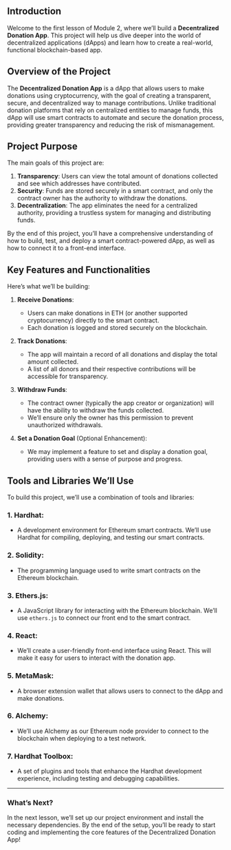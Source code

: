 ## Introduction

Welcome to the first lesson of Module 2, where we’ll build a **Decentralized Donation App**. This project will help us dive deeper into the world of decentralized applications (dApps) and learn how to create a real-world, functional blockchain-based app.

## Overview of the Project

The **Decentralized Donation App** is a dApp that allows users to make donations using cryptocurrency, with the goal of creating a transparent, secure, and decentralized way to manage contributions. Unlike traditional donation platforms that rely on centralized entities to manage funds, this dApp will use smart contracts to automate and secure the donation process, providing greater transparency and reducing the risk of mismanagement.

## Project Purpose

The main goals of this project are:
1. **Transparency**: Users can view the total amount of donations collected and see which addresses have contributed.
2. **Security**: Funds are stored securely in a smart contract, and only the contract owner has the authority to withdraw the donations.
3. **Decentralization**: The app eliminates the need for a centralized authority, providing a trustless system for managing and distributing funds.

By the end of this project, you’ll have a comprehensive understanding of how to build, test, and deploy a smart contract-powered dApp, as well as how to connect it to a front-end interface.

## Key Features and Functionalities

Here’s what we’ll be building:

1. **Receive Donations**:
   - Users can make donations in ETH (or another supported cryptocurrency) directly to the smart contract.
   - Each donation is logged and stored securely on the blockchain.

2. **Track Donations**:
   - The app will maintain a record of all donations and display the total amount collected.
   - A list of all donors and their respective contributions will be accessible for transparency.

3. **Withdraw Funds**:
   - The contract owner (typically the app creator or organization) will have the ability to withdraw the funds collected.
   - We’ll ensure only the owner has this permission to prevent unauthorized withdrawals.

4. **Set a Donation Goal** (Optional Enhancement):
   - We may implement a feature to set and display a donation goal, providing users with a sense of purpose and progress.

## Tools and Libraries We’ll Use

To build this project, we’ll use a combination of tools and libraries:

### 1. **Hardhat**:
   - A development environment for Ethereum smart contracts. We’ll use Hardhat for compiling, deploying, and testing our smart contracts.

### 2. **Solidity**:
   - The programming language used to write smart contracts on the Ethereum blockchain.

### 3. **Ethers.js**:
   - A JavaScript library for interacting with the Ethereum blockchain. We’ll use `ethers.js` to connect our front end to the smart contract.

### 4. **React**:
   - We’ll create a user-friendly front-end interface using React. This will make it easy for users to interact with the donation app.

### 5. **MetaMask**:
   - A browser extension wallet that allows users to connect to the dApp and make donations.

### 6. **Alchemy**:
   - We’ll use Alchemy as our Ethereum node provider to connect to the blockchain when deploying to a test network.

### 7. **Hardhat Toolbox**:
   - A set of plugins and tools that enhance the Hardhat development experience, including testing and debugging capabilities.

---

### What’s Next?

In the next lesson, we’ll set up our project environment and install the necessary dependencies. By the end of the setup, you’ll be ready to start coding and implementing the core features of the Decentralized Donation App!